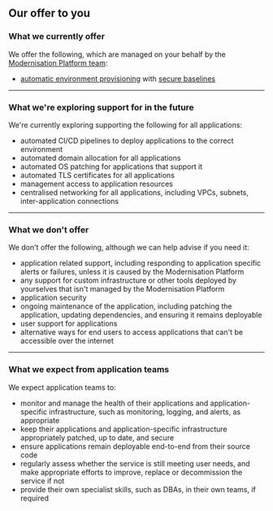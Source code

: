 ## Our offer to you

### What we currently offer

We offer the following, which are managed on your behalf by the [Modernisation Platform team](../team/team.md):

- [automatic environment provisioning](creating-environments.md) with [secure baselines](https://github.com/ministryofjustice/modernisation-platform-terraform-baselines)

---

### What we're exploring support for in the future

We're currently exploring supporting the following for all applications:

- automated CI/CD pipelines to deploy applications to the correct environment
- automated domain allocation for all applications
- automated OS patching for applications that support it
- automated TLS certificates for all applications
- management access to application resources
- centralised networking for all applications, including VPCs, subnets, inter-application connections

---

### What we don't offer

We don't offer the following, although we can help advise if you need it:

- application related support, including responding to application specific alerts or failures, unless it is caused by the Modernisation Platform
- any support for custom infrastructure or other tools deployed by yourselves that isn't managed by the Modernisation Platform
- application security
- ongoing maintenance of the application, including patching the application, updating dependencies, and ensuring it remains deployable
- user support for applications
- alternative ways for end users to access applications that can't be accessible over the internet

---

### What we expect from application teams

We expect application teams to:
- monitor and manage the health of their applications and application-specific infrastructure, such as monitoring, logging, and alerts, as appropriate
- keep their applications and application-specific infrastructure appropriately patched, up to date, and secure
- ensure applications remain deployable end-to-end from their source code
- regularly assess whether the service is still meeting user needs, and make appropriate efforts to improve, replace or decommission the service if not
- provide their own specialist skills, such as DBAs, in their own teams, if required
